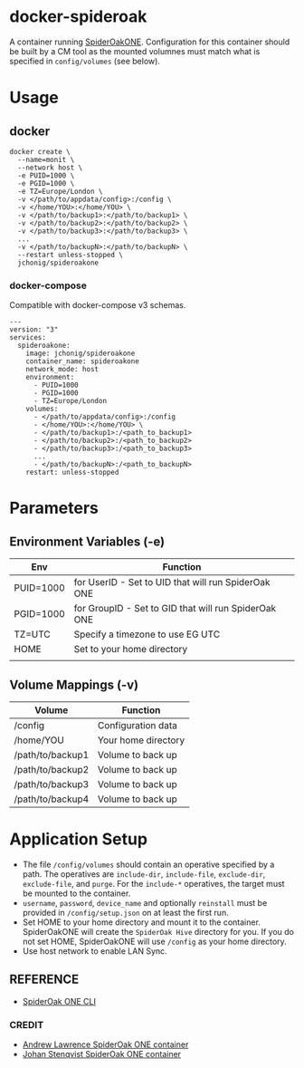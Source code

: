 # docker-spideroak
A container running [SpiderOakONE](https://spideroak.com/one/).
Configuration for this container should be built by a CM tool as the
mounted volumnes must match what is specified in `config/volumes` (see
below).

# Usage

## docker

```
docker create \
  --name=monit \
  --network host \
  -e PUID=1000 \
  -e PGID=1000 \
  -e TZ=Europe/London \
  -v </path/to/appdata/config>:/config \
  -v </home/YOU>:</home/YOU> \
  -v </path/to/backup1>:</path/to/backup1> \
  -v </path/to/backup2>:</path/to/backup2> \
  -v </path/to/backup3>:</path/to/backup3> \
  ...
  -v </path/to/backupN>:</path/to/backupN> \
  --restart unless-stopped \
  jchonig/spideroakone
```

### docker-compose

Compatible with docker-compose v3 schemas.

```
---
version: "3"
services:
  spideroakone:
    image: jchonig/spideroakone
    container_name: spideroakone
	network_mode: host
    environment:
      - PUID=1000
      - PGID=1000
      - TZ=Europe/London
    volumes:
      - </path/to/appdata/config>:/config
      - </home/YOU>:</home/YOU> \
	  - </path/to/backup1>:/<path_to_backup1>
	  - </path/to/backup2>:/<path_to_backup2>
	  - </path/to/backup3>:/<path_to_backup3>
	  ...
	  - </path/to/backupN>:/<path_to_backupN>
    restart: unless-stopped
```

# Parameters

## Environment Variables (-e)

| Env       | Function                                             |
| ---       | --------                                             |
| PUID=1000 | for UserID - Set to UID that will run SpiderOak ONE  |
| PGID=1000 | for GroupID - Set to GID that will run SpiderOak ONE |
| TZ=UTC    | Specify a timezone to use EG UTC                     |
| HOME      | Set to your home directory                           |
|           |                                                      |

## Volume Mappings (-v)

| Volume           | Function            |
| ------           | --------            |
| /config          | Configuration data  |
| /home/YOU        | Your home directory |
| /path/to/backup1 | Volume to back up   |
| /path/to/backup2 | Volume to back up   |
| /path/to/backup3 | Volume to back up   |
| /path/to/backup4 | Volume to back up   |

# Application Setup

  * The file `/config/volumes` should contain an operative specified
    by a path.  The operatives are `include-dir`, `include-file`,
    `exclude-dir`, `exclude-file`, and `purge`.  For the `include-*` operatives,
    the target must be mounted to the container.
  * `username`, `password`, `device_name` and optionally `reinstall`
    must be provided in `/config/setup.json` on at least the first
    run.
  * Set HOME to your home directory and mount it to the container.
    SpiderOakONE will create the `SpiderOak Hive` directory for you.
    If you do not set HOME, SpiderOakONE will use `/config` as your
    home directory.
  * Use host network to enable LAN Sync.

## REFERENCE
  * [SpiderOak ONE CLI](https://spideroak.support/hc/en-us/articles/115001891343-Command-Line-Reference)

### CREDIT
  * [Andrew Lawrence SpiderOak ONE container](https://bitbucket.org/alaw005/docker-spideroak/src/master)
  * [Johan Stenqvist SpiderOak ONE container](https://github.com/neochrome/docker-spideroak)

